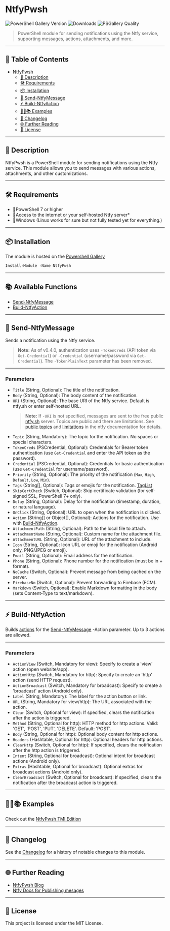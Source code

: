 # NtfyPwsh

![PowerShell Gallery Version](https://img.shields.io/powershellgallery/v/NtfyPwsh)
![Downloads](https://img.shields.io/powershellgallery/dt/NtfyPwsh)
![PSGallery Quality](https://img.shields.io/powershellgallery/p/NtfyPwsh)

> PowerShell module for sending notifications using the Ntfy service, supporting messages, actions, attachments, and more.

---

## 📖 Table of Contents <!-- omit in toc -->
- [NtfyPwsh](#ntfypwsh)
  - [🦾 Description](#-description)
  - [🛠 Requirements](#-requirements)
  - [📦 Installation](#-installation)
  - [📝 Send-NtfyMessage](#-send-ntfymessage)
  - [⚡ Build-NtfyAction](#-build-ntfyaction)
  - [🧑‍💻📚 Examples](#-examples)
  - [📰 Changelog](#-changelog)
  - [🌐 Further Reading](#-further-reading)
  - [📄 License](#-license)

---

## 🦾 Description

NtfyPwsh is a PowerShell module for sending notifications using the Ntfy service. This module allows you to send messages with various actions, attachments, and other customizations.

---

## 🛠 Requirements

* 🔹PowerShell 7 or higher
* 🔹Access to the internet or your self-hosted Ntfy server* 
* 🔹Windows (Linux works for sure but not fully tested yet for everything.)

---

## 📦 Installation

The module is hosted on the [Powershell Gallery](https://www.powershellgallery.com/packages/NtfyPwsh)

```powershell
Install-Module -Name NtfyPwsh
```

---

## 📚 Available Functions <!-- omit in toc -->

- [Send-NtfyMessage](#-send-ntfymessage)
- [Build-NtfyAction](#-build-ntfyaction)

---

## 📝 Send-NtfyMessage 

Sends a notification using the Ntfy service.

> **Note:** As of v0.4.0, authentication uses `-TokenCreds` (API token via `Get-Credential`) or `-Credential` (username/password via `Get-Credential`). The `-TokenPlainText` parameter has been removed.

---

### Parameters <!-- omit in toc -->

- `Title` (String, Optional): The title of the notification.
- `Body` (String, Optional): The body content of the notification.
- `URI` (String, Optional): The base URI of the Ntfy service. Default is ntfy.sh or enter self-hosted URL.
  > **Note:** If `-URI` is not specified, messages are sent to the free public [ntfy.sh](https://ntfy.sh) server. Topics are public and there are limitations. See [public topics](https://docs.ntfy.sh/publish/?h=public#public-topics) and [limitations](https://docs.ntfy.sh/publish/?h=public#limitations) in the ntfy documentation for details.
- `Topic` (String, Mandatory): The topic for the notification. No spaces or special characters.
- `TokenCreds` (PSCredential, Optional): Credentials for Bearer token authentication (use `Get-Credential` and enter the API token as the password).
- `Credential` (PSCredential, Optional): Credentials for basic authentication (use `Get-Credential` for username/password).
- `Priority` (String, Optional): The priority of the notification (`Max`, `High`, `Default`, `Low`, `Min`).
- `Tags` (String[], Optional): Tags or emojis for the notification. [TagList](https://docs.ntfy.sh/publish/?h=topic#tags-emojis)
- `SkipCertCheck` (Switch, Optional): Skip certificate validation (for self-signed SSL, PowerShell 7+ only).
- `Delay` (String, Optional): Delay for the notification (timestamp, duration, or natural language).
- `OnClick` (String, Optional): URL to open when the notification is clicked.
- `Action` (String[] or Object[], Optional): Actions for the notification. Use with [Build-NtfyAction](#-build-ntfyaction).
- `AttachmentPath` (String, Optional): Path to the local file to attach.
- `AttachmentName` (String, Optional): Custom name for the attachment file.
- `AttachmentURL` (String, Optional): URL of the attachment to include.
- `Icon` (String, Optional): Icon URL or emoji for the notification (Android only, PNG/JPEG or emoji).
- `Email` (String, Optional): Email address for the notification.
- `Phone` (String, Optional): Phone number for the notification (must be in +<countrycode><number> format).
- `NoCache` (Switch, Optional): Prevent message from being cached on the server.
- `FirebaseNo` (Switch, Optional): Prevent forwarding to Firebase (FCM).
- `Markdown` (Switch, Optional): Enable Markdown formatting in the body (sets Content-Type to text/markdown).

---

## ⚡ Build-NtfyAction

Builds [actions](https://docs.ntfy.sh/publish/#action-buttons) for the [Send-NtfyMessage](#-send-ntfymessage) -Action parameter. Up to 3 actions are allowed.

---

### Parameters <!-- omit in toc -->

- `ActionView` (Switch, Mandatory for view): Specify to create a 'view' action (open website/app).
- `ActionHttp` (Switch, Mandatory for http): Specify to create an 'http' action (send HTTP request).
- `ActionBroadcast` (Switch, Mandatory for broadcast): Specify to create a 'broadcast' action (Android only).
- `Label` (String, Mandatory): The label for the action button or link.
- `URL` (String, Mandatory for view/http): The URL associated with the action.
- `Clear` (Switch, Optional for view): If specified, clears the notification after the action is triggered.
- `Method` (String, Optional for http): HTTP method for http actions. Valid: 'GET', 'POST', 'PUT', 'DELETE'. Default: 'POST'.
- `Body` (String, Optional for http): Optional body content for http actions.
- `Headers` (Hashtable, Optional for http): Optional headers for http actions.
- `ClearHttp` (Switch, Optional for http): If specified, clears the notification after the http action is triggered.
- `Intent` (String, Optional for broadcast): Optional intent for broadcast actions (Android only).
- `Extras` (Hashtable, Optional for broadcast): Optional extras for broadcast actions (Android only).
- `ClearBroadcast` (Switch, Optional for broadcast): If specified, clears the notification after the broadcast action is triggered.

---

## 🧑‍💻📚 Examples

Check out the [NtfyPwsh TMI Edition](https://ptmorris1.github.io/posts/NtfyPwsh-Examples/)

---

## 📰 Changelog

See the [Changelog](./docs/changelog.md) for a history of notable changes to this module.

---

## 🌐 Further Reading

- [NtfyPwsh Blog](https://ptmorris1.github.io/posts/NtfyPwsh)
- [Ntfy Docs for Publishing mesages](https://docs.ntfy.sh/publish/)

---

## 📄 License

This project is licensed under the MIT License.
